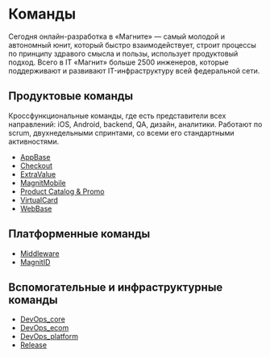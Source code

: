 # Команды

Сегодня онлайн-разработка в «Магните» — самый молодой и автономный юнит, который быстро взаимодействует, строит процессы по принципу здравого смысла и пользы, использует продуктовый подход. Всего в IT «Магнит» больше 2500 инженеров, которые поддерживают и развивают IT-инфраструктуру всей федеральной сети.

## Продуктовые команды

Кроссфункциональные команды, где есть представители всех направлений: iOS, Android, backend, QA, дизайн, аналитики. Работают по scrum, двухнедельными спринтами, со всеми его стандартными активностями.

* [AppBase](app.md)
* [Checkout](checkout.md)
* [ExtraValue](extravalue.md)
* [MagnitMobile](magnit_mobile.md)
* [Product Catalog & Promo](productpromo.md)
* [VirtualCard](virtualcard.md)
* [WebBase](web.md)

## Платформенные команды

* [Middleware](middleware.md)
* [MagnitID](magnit_id.md)

## Вспомогательные и инфраструктурные команды

* [DevOps_core](devops_core.md)
* [DevOps_ecom](devops_ecom.md)
* [DevOps_platform](devops_platform.md)
* [Release](release.md)

